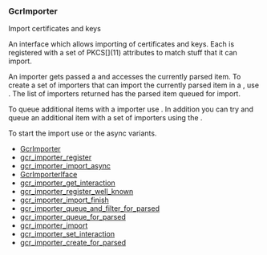 ### GcrImporter

Import certificates and keys

 An interface which allows importing of certificates and keys. Each
 [](GcrImporter) is registered with a set of PKCS\[](11) attributes to match
 stuff that it can import.

 An importer gets passed a [](GcrParser) and accesses the currently parsed
 item. To create a set of importers that can import the currently parsed
 item in a [](GcrParser), use [](gcr_importer_create_for_parsed). The list of
 importers returned has the parsed item queued for import.

 To queue additional items with a importer use [](gcr_importer_queue_for_parsed).
 In addition you can try and queue an additional item with a set of importers
 using the [](gcr_importer_queue_and_filter_for_parsed).

 To start the import use [](gcr_importer_import) or the async variants.

* [GcrImporter]()
* [gcr_importer_register]()
* [gcr_importer_import_async]()
* [GcrImporterIface]()
* [gcr_importer_get_interaction]()
* [gcr_importer_register_well_known]()
* [gcr_importer_import_finish]()
* [gcr_importer_queue_and_filter_for_parsed]()
* [gcr_importer_queue_for_parsed]()
* [gcr_importer_import]()
* [gcr_importer_set_interaction]()
* [gcr_importer_create_for_parsed]()
